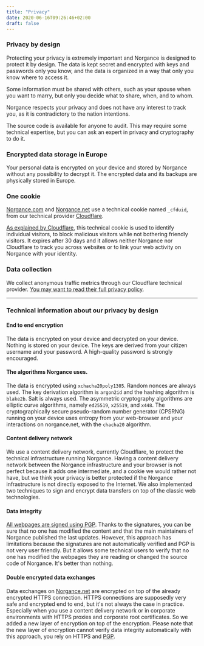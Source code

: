 ```yaml
---
title: "Privacy"
date: 2020-06-16T09:26:46+02:00
draft: false
---
```


### Privacy by design

Protecting your privacy is extremely important and Norgance is designed to protect it by design. The data is kept secret and encrypted with keys and passwords only you know, and the data is organized in a way that only you know where to access it.

Some information must be shared with others, such as your spouse when you want to marry, but only you decide what to share, when, and to whom.

Norgance respects your privacy and does not have any interest to track you, as it is contradictory to the nation intentions.

The source code is available for anyone to audit. This may require some technical expertise, but you can ask an expert in privacy and cryptography to do it.

### Encrypted data storage in Europe

Your personal data is encrypted on your device and stored by Norgance without any possibility to decrypt it. The encrypted data and its backups are physically stored in Europe.

### One cookie

[Norgance.com](https://norgance.com) and [Norgance.net](https://norgance.net) use a technical cookie named `_cfduid`, from our technical provider [Cloudflare](https://www.cloudflare.com/).

[As explained by Cloudflare](https://support.cloudflare.com/hc/en-us/articles/200170156-What-does-the-Cloudflare-cfduid-cookie-do-#12345682), this technical cookie is used to identify individual visitors, to block malicious visitors while not bothering friendly visitors. It expires after 30 days and it allows neither Norgance nor Cloudflare to track you across websites or to link your web activity on Norgance with your identity.

### Data collection

We collect anonymous traffic metrics through our Cloudflare technical provider. [You may want to read their full privacy policy](https://www.cloudflare.com/privacypolicy/).

------------

### Technical information about our privacy by design

#### End to end encryption

The data is encrypted on your device and decrypted on your device. Nothing is stored on your device. The keys are derived from your citizen username and your password. A high-quality password is strongly encouraged.

#### The algorithms Norgance uses.

The data is encrypted using `xchacha20poly1305`. Random nonces are always used.
The key derivation algorithm is `argon2id` and the hashing algorithm is `blake2b`. Salt is always used.
The asymmetric cryptography algorithms are elliptic curve algorithms, namely `ed25519`, `x25519`, and `x448`.
The cryptographically secure pseudo-random number generator (CPSRNG) running on your device uses entropy from your web-browser and your interactions on norgance.net, with the `chacha20` algorithm.

#### Content delivery network

We use a content delivery network, currently Cloudflare, to protect the technical infrastructure running Norgance. Having a content delivery network between the Norgance infrastructure and your browser is not perfect because it adds one intermediate, and a cookie we would rather not have, but we think your privacy is better protected if the Norgance infrastructure is not directly exposed to the Internet. We also implemented two techniques to sign and encrypt data transfers on top of the classic web technologies.

#### Data integrity

[All webpages are signed using PGP](/pgp/). Thanks to the signatures, you can be sure that no one has modified the content and that the main maintainers of Norgance published the last updates. However, this approach has limitations because the signatures are not automatically verified and PGP is not very user friendly. But it allows some technical users to verify that no one has modified the webpages they are reading or changed the source code of Norgance. It's better than nothing.

#### Double encrypted data exchanges

Data exchanges on [Norgance.net](https://norgance.net) are encrypted on top of the already encrypted HTTPS connection. HTTPS connections are supposedly very safe and encrypted end to end, but it's not always the case in practice. Especially when you use a content delivery network or in corporate environments with HTTPS proxies and corporate root certificates. So we added a new layer of encryption on top of the encryption. Please note that the new layer of encryption cannot verify data integrity automatically with this approach, you rely on HTTPS and [PGP](/pgp/).

